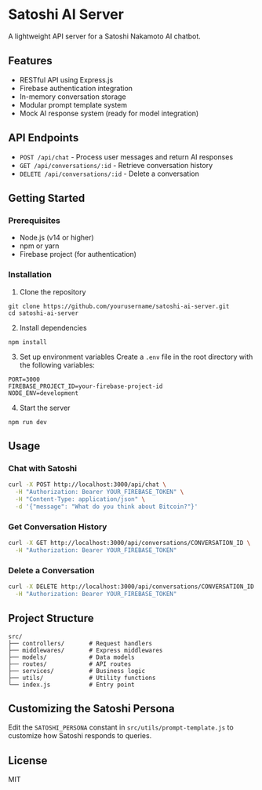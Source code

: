 # Satoshi AI Server

A lightweight API server for a Satoshi Nakamoto AI chatbot.

## Features

- RESTful API using Express.js
- Firebase authentication integration
- In-memory conversation storage
- Modular prompt template system
- Mock AI response system (ready for model integration)

## API Endpoints

- `POST /api/chat` - Process user messages and return AI responses
- `GET /api/conversations/:id` - Retrieve conversation history
- `DELETE /api/conversations/:id` - Delete a conversation

## Getting Started

### Prerequisites

- Node.js (v14 or higher)
- npm or yarn
- Firebase project (for authentication)

### Installation

1. Clone the repository
```
git clone https://github.com/yourusername/satoshi-ai-server.git
cd satoshi-ai-server
```

2. Install dependencies
```
npm install
```

3. Set up environment variables
Create a `.env` file in the root directory with the following variables:
```
PORT=3000
FIREBASE_PROJECT_ID=your-firebase-project-id
NODE_ENV=development
```

4. Start the server
```
npm run dev
```

## Usage

### Chat with Satoshi

```bash
curl -X POST http://localhost:3000/api/chat \
  -H "Authorization: Bearer YOUR_FIREBASE_TOKEN" \
  -H "Content-Type: application/json" \
  -d '{"message": "What do you think about Bitcoin?"}'
```

### Get Conversation History

```bash
curl -X GET http://localhost:3000/api/conversations/CONVERSATION_ID \
  -H "Authorization: Bearer YOUR_FIREBASE_TOKEN"
```

### Delete a Conversation

```bash
curl -X DELETE http://localhost:3000/api/conversations/CONVERSATION_ID \
  -H "Authorization: Bearer YOUR_FIREBASE_TOKEN"
```

## Project Structure

```
src/
├── controllers/       # Request handlers
├── middlewares/       # Express middlewares
├── models/            # Data models
├── routes/            # API routes
├── services/          # Business logic
├── utils/             # Utility functions
└── index.js           # Entry point
```

## Customizing the Satoshi Persona

Edit the `SATOSHI_PERSONA` constant in `src/utils/prompt-template.js` to customize how Satoshi responds to queries.

## License

MIT 